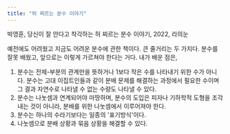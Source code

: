 ```yaml
---
title: "허 찌르는 분수 이야기"
---
```


박영훈, 당신이 잘 안다고 착각하는 허 찌르는 분수 이야기, 2022, 라의눈

예전에도 어려웠고 지금도 어려운 분수에 관한 책이다. 큰 줄거리는 두 가지다. 분수를 잘못 배웠고, 앞으로는 이렇게 가르쳐야 한다는 거다. 내가 배운 점은,

1. 분수는 전체-부분의 관계만을 뜻하거나 1보다 작은 수를 나타내기 위한 수가 아니다. 분수는 고대 이집트인들과 같이 분배 문제를 해결하는 과정에서 필요한 수이며 그 결과 자연수로 나타낼 수 없는 수량도 나타낼 수 있다.
2. 분수는 나눗셈과 연계되어야 마땅하며, 분수의 도입은 피자나 기하학적 도형을 조각내는 것이 아니라, 분배를 위한 나눗셈에서 이루어져야 한다.
3. 분수는 하나의 수라기보다는 일종의 '표기방식'이다. 
4. 나눗셈으로 분배 상황과 묶음 상황을 해결할 수 있다.

